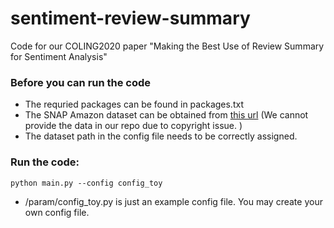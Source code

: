 # sentiment-review-summary

Code for our COLING2020 paper "Making the Best Use of Review Summary for Sentiment Analysis"

### Before you can run the code
- The requried packages can be found in packages.txt
- The SNAP Amazon dataset can be obtained from [this url](http://snap.stanford.edu/data/web-Amazon.html) (We cannot provide the data in our repo due to copyright issue. )
- The dataset path in the config file needs to be correctly assigned. 

### Run the code:
`python main.py --config config_toy`
- /param/config_toy.py is just an example config file. You may create your own config file. 

